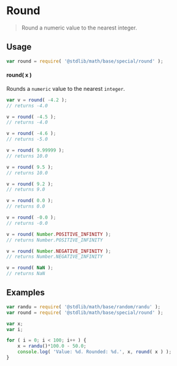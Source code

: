Round
===

> Round a numeric value to the nearest integer.


<!-- <usage> -->

## Usage

``` javascript
var round = require( '@stdlib/math/base/special/round' );
```

#### round( x )

Rounds a `numeric` value to the nearest `integer`.

``` javascript
var v = round( -4.2 );
// returns -4.0

v = round( -4.5 );
// returns -4.0

v = round( -4.6 );
// returns -5.0

v = round( 9.99999 );
// returns 10.0

v = round( 9.5 );
// returns 10.0

v = round( 9.2 );
// returns 9.0

v = round( 0.0 );
// returns 0.0

v = round( -0.0 );
// returns -0.0

v = round( Number.POSITIVE_INFINITY );
// returns Number.POSITIVE_INFINITY

v = round( Number.NEGATIVE_INFINITY );
// returns Number.NEGATIVE_INFINITY

v = round( NaN );
// returns NaN
```

<!-- </usage> -->


<!-- <examples> -->

## Examples

``` javascript
var randu = require( '@stdlib/math/base/random/randu' );
var round = require( '@stdlib/math/base/special/round' );

var x;
var i;

for ( i = 0; i < 100; i++ ) {
    x = randu()*100.0 - 50.0;
    console.log( 'Value: %d. Rounded: %d.', x, round( x ) );
}
```

<!-- </examples> -->


<!-- <links> -->

<!-- </links> -->
